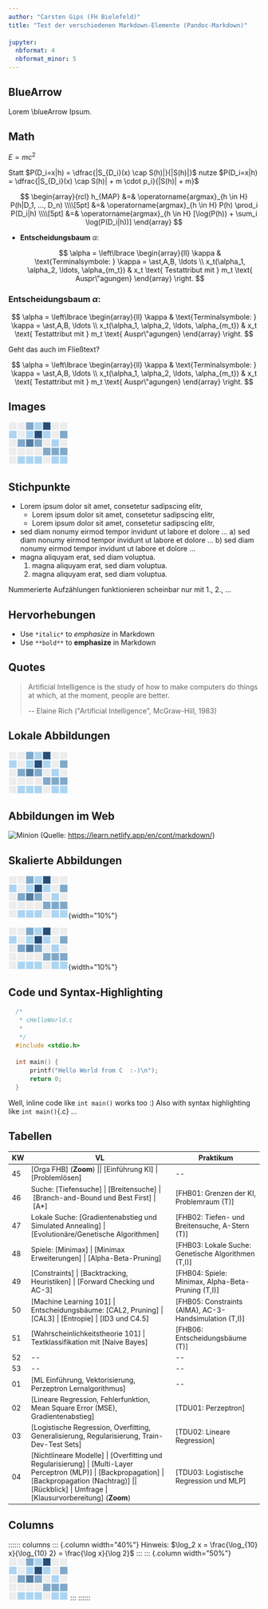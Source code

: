 ```yaml
---
author: "Carsten Gips (FH Bielefeld)"
title: "Test der verschiedenen Markdown-Elemente (Pandoc-Markdown)"

jupyter:
  nbformat: 4
  nbformat_minor: 5
---
```



<!--
pandoc -s --webtex --toc --toc-depth=2 --wrap=preserve --strip-comments -t gfm    pandoc-markdown.md  -o gh-markdown.md
pandoc -s                              --wrap=preserve --strip-comments -t ipynb  pandoc-markdown.md  -o gh-markdown.ipynb
pandoc -s --slide-level=2              --wrap=preserve --strip-comments -t pptx   pandoc-markdown.md  -o gh-markdown.pptx
-->


## BlueArrow

Lorem \blueArrow Ipsum.

## Math

$E = m c^2$

Statt $P(D_i=x|h) = \dfrac{|S_{D_i}(x) \cap S(h)|}{|S(h)|}$ nutze $P(D_i=x|h) = \dfrac{|S_{D_i}(x) \cap S(h)| + m \cdot p_i}{|S(h)| + m}$

$$
    \begin{array}{rcl}
    h_{MAP} &=& \operatorname{argmax}_{h \in H} P(h|D_1, ..., D_n) \\\\[5pt]
            &=& \operatorname{argmax}_{h \in H} P(h) \prod_i P(D_i|h) \\\\[5pt]
            &=& \operatorname{argmax}_{h \in H} [\log(P(h)) + \sum_i \log(P(D_i|h))]
    \end{array}
$$

*   **Entscheidungsbaum** $\alpha$:

    $$
    \alpha = \left\lbrace \begin{array}{ll}
        \kappa  & \text{Terminalsymbole: } \kappa = \ast,A,B, \ldots \\
        x_t(\alpha_1, \alpha_2, \ldots, \alpha_{m_t}) & x_t \text{ Testattribut mit } m_t \text{ Auspr\"agungen}
    \end{array} \right.
    $$


### **Entscheidungsbaum** $\alpha$:

$$
\alpha = \left\lbrace \begin{array}{ll}
    \kappa  & \text{Terminalsymbole: } \kappa = \ast,A,B, \ldots \\
    x_t(\alpha_1, \alpha_2, \ldots, \alpha_{m_t}) & x_t \text{ Testattribut mit } m_t \text{ Auspr\"agungen}
\end{array} \right.
$$


Geht das auch im Fließtext?

$$
\alpha = \left\lbrace \begin{array}{ll}
    \kappa  & \text{Terminalsymbole: } \kappa = \ast,A,B, \ldots \\
    x_t(\alpha_1, \alpha_2, \ldots, \alpha_{m_t}) & x_t \text{ Testattribut mit } m_t \text{ Auspr\"agungen}
\end{array} \right.
$$


## Images

![Sky](images/somefig.png)

## Stichpunkte

*   Lorem ipsum dolor sit amet, consetetur sadipscing elitr,
    -   Lorem ipsum dolor sit amet, consetetur sadipscing elitr,
    -   Lorem ipsum dolor sit amet, consetetur sadipscing elitr,
*   sed diam nonumy eirmod tempor invidunt ut labore et dolore ...
    a)  sed diam nonumy eirmod tempor invidunt ut labore et dolore ...
    b)  sed diam nonumy eirmod tempor invidunt ut labore et dolore ...
*   magna aliquyam erat, sed diam voluptua.
    1.  magna aliquyam erat, sed diam voluptua.
    2.  magna aliquyam erat, sed diam voluptua.

Nummerierte Aufzählungen funktionieren scheinbar nur mit 1., 2., ...

## Hervorhebungen

*   Use `*italic*` to *emphasize* in Markdown
*   Use `**bold**` to **emphasize** in Markdown

## Quotes

> Artificial Intelligence is the study of how to make computers do things at
> which, at the moment, people are better.
>
> -- Elaine Rich ("Artificial Intelligence", McGraw-Hill, 1983)

## Lokale Abbildungen

![Bildunterschrift](images/somefig.png)

## Abbildungen im Web

![Minion](https://octodex.github.com/images/minion.png)
(Quelle: https://learn.netlify.app/en/cont/markdown/)

## Skalierte Abbildungen

![Bildunterschrift](images/somefig.png){width="10%"}

![](images/somefig.png){width="10%"}

## Code und Syntax-Highlighting

```c
  /*
   * cHelloWorld.c
   *
   */
  #include <stdio.h>

  int main() {
      printf("Hello World from C  :-)\n");
      return 0;
  }
```

Well, inline code like `int main()` works too :)
Also with syntax highlighting like `int main()`{.c} ...

## Tabellen

| KW | VL                                                                                                                                                                                                                 | Praktikum                                              |
|----|--------------------------------------------------------------------------------------------------------------------------------------------------------------------------------------------------------------------|--------------------------------------------------------|
| 45 | [Orga FHB] (**Zoom**) \|\| [Einführung KI] \| [Problemlösen]                                                                                                                                                       | --                                                     |
| 46 | Suche: [Tiefensuche] \| [Breitensuche] \| [Branch-and-Bound und Best First] \| [A*]                                                                                                                                | [FHB01: Grenzen der KI, Problemraum (T)]               |
| 47 | Lokale Suche: [Gradientenabstieg und Simulated Annealing] \| [Evolutionäre/Genetische Algorithmen]                                                                                                                 | [FHB02: Tiefen- und Breitensuche, A-Stern (T)]         |
| 48 | Spiele: [Minimax] \| [Minimax Erweiterungen] \| [Alpha-Beta-Pruning]                                                                                                                                               | [FHB03: Lokale Suche: Genetische Algorithmen (T,I)]    |
| 49 | [Constraints] \| [Backtracking, Heuristiken] \| [Forward Checking und AC-3]                                                                                                                                        | [FHB04: Spiele: Minimax, Alpha-Beta-Pruning (T,I)]     |
| 50 | [Machine Learning 101] \| Entscheidungsbäume: [CAL2, Pruning] \| [CAL3] \| [Entropie] \| [ID3 und C4.5]                                                                                                            | [FHB05: Constraints (AIMA), AC-3-Handsimulation (T,I)] |
| 51 | [Wahrscheinlichkeitstheorie 101] \| Textklassifikation mit [Naive Bayes]                                                                                                                                           | [FHB06: Entscheidungsbäume (T)]                        |
| 52 | --                                                                                                                                                                                                                 | --                                                     |
| 53 | --                                                                                                                                                                                                                 | --                                                     |
| 01 | [ML Einführung, Vektorisierung, Perzeptron Lernalgorithmus]                                                                                                                                                        | --                                                     |
| 02 | [Lineare Regression, Fehlerfunktion, Mean Square Error (MSE), Gradientenabstieg]                                                                                                                                   | [TDU01: Perzeptron]                                    |
| 03 | [Logistische Regression, Overfitting, Generalisierung, Regularisierung, Train-Dev-Test Sets]                                                                                                                       | [TDU02: Lineare Regression]                            |
| 04 | [Nichtlineare Modelle] \| [Overfitting und Regularisierung] \| [Multi-Layer Perceptron (MLP)] \| [Backpropagation] \| [Backpropagation (Nachtrag)] \|\| [Rückblick] \| Umfrage \| [Klausurvorbereitung] (**Zoom**) | [TDU03: Logistische Regression und MLP]                |


## Columns

:::::: columns
::: {.column width="40%"}
Hinweis:
$\log_2 x = \frac{\log_{10} x}{\log_{10} 2} = \frac{\log x}{\log 2}$
:::
::: {.column width="50%"}
![](images/somefig.png)
:::
::::::
